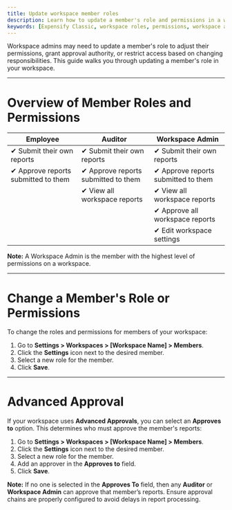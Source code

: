 ```yaml
---
title: Update workspace member roles
description: Learn how to update a member's role and permissions in a workspace.
keywords: [Expensify Classic, workspace roles, permissions, workspace admin, approval settings]
---
```

<div id="expensify-classic" markdown="1">

Workspace admins may need to update a member's role to adjust their permissions, grant approval authority, or restrict access based on changing responsibilities. This guide walks you through updating a member's role in your workspace.

---

# Overview of Member Roles and Permissions

| Employee                                  | Auditor                                    | Workspace Admin                           |
| ----------------------------------------- | ------------------------------------------ | ----------------------------------------- |
| &#10004; Submit their own reports         | &#10004; Submit their own reports          | &#10004; Submit their own reports         |
| &#10004; Approve reports submitted to them| &#10004; Approve reports submitted to them | &#10004; Approve reports submitted to them|
|                                           | &#10004; View all workspace reports        | &#10004; View all workspace reports       |
|                                           |                                            | &#10004; Approve all workspace reports    |
|                                           |                                            | &#10004; Edit workspace settings          |

**Note:** A Workspace Admin is the member with the highest level of permissions on a workspace.

---

# Change a Member's Role or Permissions

To change the roles and permissions for members of your workspace:
1. Go to **Settings > Workspaces > [Workspace Name] > Members**.
2. Click the **Settings** icon next to the desired member.
3. Select a new role for the member.
4. Click **Save**.

---

# Advanced Approval

If your workspace uses **Advanced Approvals**, you can select an **Approves to** option. This determines who must approve the member's reports:
1. Go to **Settings > Workspaces > [Workspace Name] > Members**.
2. Click the **Settings** icon next to the desired member.
3. Select a new role for the member.
4. Add an approver in the **Approves to** field.
5. Click **Save**.

**Note:** If no one is selected in the **Approves To** field, then any **Auditor** or **Workspace Admin** can approve that member’s reports. Ensure approval chains are properly configured to avoid delays in report processing.

</div>
